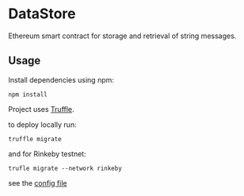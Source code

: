 # DataStore
Ethereum smart contract for storage and retrieval of string messages.

## Usage
Install dependencies using npm:
```
npm install
```
Project uses [Truffle](https://github.com/trufflesuite/truffle).

to deploy locally run:
```
truffle migrate
```

and for Rinkeby testnet:
```
trufle migrate --network rinkeby
```

see the [config file](https://github.com/freidonuten/DataStore/blob/master/truffle-config.js)
